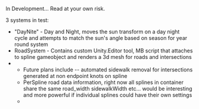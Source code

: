 In Development... Read at your own risk.

3 systems in test:
- "DayNite" - Day and Night, moves the sun transform on a day night cycle and attempts to match the sun's angle based on season for year round system
- RoadSystem - Contains custom Unity.Editor tool, MB script that attaches to spline gameobject and renders a 3d mesh for roads and intersections
- - Future plans include -- automated sidewalk removal for intersections generated at non endpoint knots on spline
  - PerSpline road data information, right now all splines in container share the same road_width sidewalkWidth etc... would be interesting and more powerful if individual splines could have their own settings
  - 
